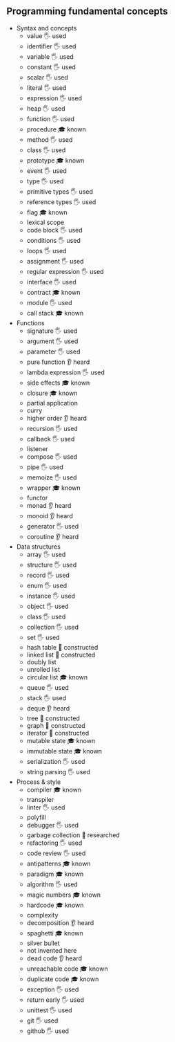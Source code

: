 ## Programming fundamental concepts

- Syntax and concepts
  - value 🖐️ used
  - identifier 🖐️ used
  - variable 🖐️ used
  - constant 🖐️ used
  - scalar 🖐️ used
  - literal 🖐️ used
  - expression 🖐️ used
  - heap 🖐️ used
  - function 🖐️ used
  - procedure 🎓 known
  - method 🖐️ used
  - class 🖐️ used
  - prototype 🎓 known
  - event 🖐️ used
  - type 🖐️ used
  - primitive types 🖐️ used
  - reference types 🖐️ used
  - flag 🎓 known
  - lexical scope
  - code block 🖐️ used
  - conditions 🖐️ used
  - loops 🖐️ used
  - assignment 🖐️ used
  - regular expression 🖐️ used
  - interface 🖐️ used
  - contract 🎓 known
  - module 🖐️ used
  - call stack  🎓 known
- Functions
  - signature 🖐️ used
  - argument 🖐️ used
  - parameter 🖐️ used
  - pure function 👂 heard
  - lambda expression 🖐️ used
  - side effects 🎓 known
  - closure 🎓 known
  - partial application
  - curry
  - higher order 👂 heard
  - recursion 🖐️ used
  - callback 🖐️ used
  - listener
  - compose 🖐️ used
  - pipe 🖐️ used
  - memoize 🖐️ used
  - wrapper 🎓 known
  - functor 
  - monad 👂 heard
  - monoid 👂 heard
  - generator 🖐️ used
  - coroutine 👂 heard
- Data structures
  - array 🖐️ used
  - structure 🖐️ used
  - record 🖐️ used
  - enum 🖐️ used
  - instance 🖐️ used
  - object 🖐️ used
  - class 🖐️ used
  - collection 🖐️ used
  - set 🖐️ used
  - hash table 🚀 constructed
  - linked list 🚀 constructed
  - doubly list
  - unrolled list 
  - circular list 🎓 known
  - queue 🖐️ used
  - stack 🖐️ used
  - deque 👂 heard
  - tree 🚀 constructed
  - graph 🚀 constructed
  - iterator 🚀 constructed
  - mutable state 🎓 known
  - immutable state 🎓 known
  - serialization 🖐️ used
  - string parsing 🖐️ used
- Process & style
  - compiler 🎓 known
  - transpiler
  - linter 🖐️ used
  - polyfill
  - debugger 🖐️ used
  - garbage collection 🔬 researched
  - refactoring 🖐️ used
  - code review 🖐️ used
  - antipatterns 🎓 known
  - paradigm 🎓 known 
  - algorithm 🖐️ used
  - magic numbers 🎓 known
  - hardcode 🎓 known
  - complexity
  - decomposition 👂 heard
  - spaghetti 🎓 known
  - silver bullet
  - not invented here
  - dead code 👂 heard
  - unreachable code 🎓 known
  - duplicate code 🎓 known
  - exception 🖐️ used
  - return early 🖐️ used
  - unittest 🖐️ used
  - git 🖐️ used
  - github 🖐️ used
